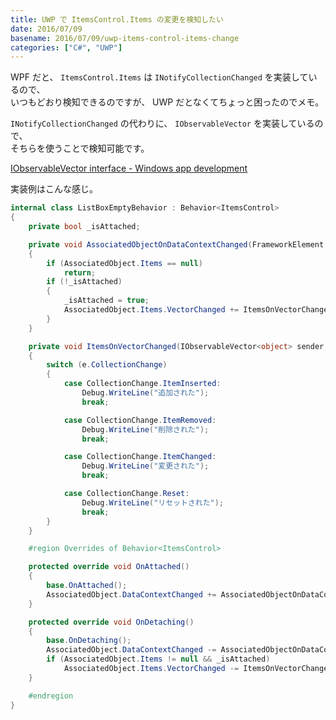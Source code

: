 ```yaml
---
title: UWP で ItemsControl.Items の変更を検知したい
date: 2016/07/09
basename: 2016/07/09/uwp-items-control-items-change
categories: ["C#", "UWP"]
---
```


WPF だと、 `ItemsControl.Items` は `INotifyCollectionChanged` を実装しているので、  
いつもどおり検知できるのですが、 UWP だとなくてちょっと困ったのでメモ。

`INotifyCollectionChanged` の代わりに、 `IObservableVector` を実装しているので、  
そちらを使うことで検知可能です。

[IObservableVector<T> interface - Windows app development](https://msdn.microsoft.com/ja-jp/library/windows/apps/br226052.aspx)

実装例はこんな感じ。

```cs
internal class ListBoxEmptyBehavior : Behavior<ItemsControl>
{
    private bool _isAttached;

    private void AssociatedObjectOnDataContextChanged(FrameworkElement sender, DataContextChangedEventArgs args)
    {
        if (AssociatedObject.Items == null)
            return;
        if (!_isAttached)
        {
            _isAttached = true;
            AssociatedObject.Items.VectorChanged += ItemsOnVectorChanged;
        }
    }

    private void ItemsOnVectorChanged(IObservableVector<object> sender, IVectorChangedEventArgs e)
    {
        switch (e.CollectionChange)
        {
            case CollectionChange.ItemInserted:
                Debug.WriteLine("追加された");
                break;

            case CollectionChange.ItemRemoved:
                Debug.WriteLine("削除された");
                break;

            case CollectionChange.ItemChanged:
                Debug.WriteLine("変更された");
                break;

            case CollectionChange.Reset:
                Debug.WriteLine("リセットされた");
                break;
        }
    }

    #region Overrides of Behavior<ItemsControl>

    protected override void OnAttached()
    {
        base.OnAttached();
        AssociatedObject.DataContextChanged += AssociatedObjectOnDataContextChanged;
    }

    protected override void OnDetaching()
    {
        base.OnDetaching();
        AssociatedObject.DataContextChanged -= AssociatedObjectOnDataContextChanged;
        if (AssociatedObject.Items != null && _isAttached)
            AssociatedObject.Items.VectorChanged -= ItemsOnVectorChanged;
    }

    #endregion
}
```
